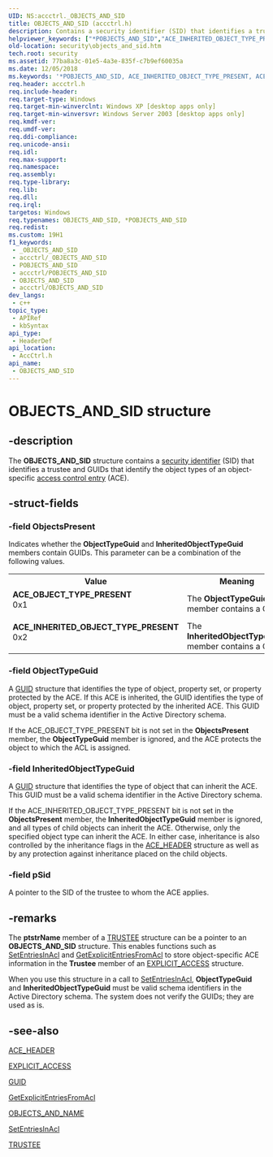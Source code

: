 ```yaml
---
UID: NS:accctrl._OBJECTS_AND_SID
title: OBJECTS_AND_SID (accctrl.h)
description: Contains a security identifier (SID) that identifies a trustee and GUIDs that identify the object types of an object-specific access control entry (ACE).
helpviewer_keywords: ["*POBJECTS_AND_SID","ACE_INHERITED_OBJECT_TYPE_PRESENT","ACE_OBJECT_TYPE_PRESENT","OBJECTS_AND_SID","OBJECTS_AND_SID structure [Security]","POBJECTS_AND_SID","POBJECTS_AND_SID structure pointer [Security]","_OBJECTS_AND_SID","_win32_objects_and_sid_str","accctrl/OBJECTS_AND_SID","accctrl/POBJECTS_AND_SID","security.objects_and_sid"]
old-location: security\objects_and_sid.htm
tech.root: security
ms.assetid: 77ba8a3c-01e5-4a3e-835f-c7b9ef60035a
ms.date: 12/05/2018
ms.keywords: '*POBJECTS_AND_SID, ACE_INHERITED_OBJECT_TYPE_PRESENT, ACE_OBJECT_TYPE_PRESENT, OBJECTS_AND_SID, OBJECTS_AND_SID structure [Security], POBJECTS_AND_SID, POBJECTS_AND_SID structure pointer [Security], _OBJECTS_AND_SID, _win32_objects_and_sid_str, accctrl/OBJECTS_AND_SID, accctrl/POBJECTS_AND_SID, security.objects_and_sid'
req.header: accctrl.h
req.include-header: 
req.target-type: Windows
req.target-min-winverclnt: Windows XP [desktop apps only]
req.target-min-winversvr: Windows Server 2003 [desktop apps only]
req.kmdf-ver: 
req.umdf-ver: 
req.ddi-compliance: 
req.unicode-ansi: 
req.idl: 
req.max-support: 
req.namespace: 
req.assembly: 
req.type-library: 
req.lib: 
req.dll: 
req.irql: 
targetos: Windows
req.typenames: OBJECTS_AND_SID, *POBJECTS_AND_SID
req.redist: 
ms.custom: 19H1
f1_keywords:
 - _OBJECTS_AND_SID
 - accctrl/_OBJECTS_AND_SID
 - POBJECTS_AND_SID
 - accctrl/POBJECTS_AND_SID
 - OBJECTS_AND_SID
 - accctrl/OBJECTS_AND_SID
dev_langs:
 - c++
topic_type:
 - APIRef
 - kbSyntax
api_type:
 - HeaderDef
api_location:
 - AccCtrl.h
api_name:
 - OBJECTS_AND_SID
---
```


# OBJECTS_AND_SID structure


## -description

The <b>OBJECTS_AND_SID</b> structure contains a <a href="/windows/desktop/SecGloss/s-gly">security identifier</a> (SID) that identifies a trustee and GUIDs that identify the object types of an object-specific <a href="/windows/desktop/SecGloss/a-gly">access control entry</a> (ACE).

## -struct-fields

### -field ObjectsPresent

Indicates whether the <b>ObjectTypeGuid</b> and <b>InheritedObjectTypeGuid</b> members contain GUIDs. This parameter can be a combination of the following values. 




					

<table>
<tr>
<th>Value</th>
<th>Meaning</th>
</tr>
<tr>
<td width="40%"><a id="ACE_OBJECT_TYPE_PRESENT"></a><a id="ace_object_type_present"></a><dl>
<dt><b>ACE_OBJECT_TYPE_PRESENT</b></dt>
<dt>0x1</dt>
</dl>
</td>
<td width="60%">
The <b>ObjectTypeGuid</b> member contains a GUID.

</td>
</tr>
<tr>
<td width="40%"><a id="ACE_INHERITED_OBJECT_TYPE_PRESENT"></a><a id="ace_inherited_object_type_present"></a><dl>
<dt><b>ACE_INHERITED_OBJECT_TYPE_PRESENT</b></dt>
<dt>0x2</dt>
</dl>
</td>
<td width="60%">
The <b>InheritedObjectTypeGuid</b> member contains a GUID.

</td>
</tr>
</table>

### -field ObjectTypeGuid

A 
<a href="/windows/win32/api/guiddef/ns-guiddef-guid">GUID</a> structure that identifies the type of object, property set, or property protected by the ACE. If this ACE is inherited, the GUID identifies the type of object, property set, or property protected by the inherited ACE. This GUID must be a valid schema identifier in the Active Directory schema.

If the ACE_OBJECT_TYPE_PRESENT bit is not set in the <b>ObjectsPresent</b> member, the <b>ObjectTypeGuid</b> member is ignored, and the ACE protects the object to which the ACL is assigned.

### -field InheritedObjectTypeGuid

A <a href="/windows/win32/api/guiddef/ns-guiddef-guid">GUID</a> structure that identifies the type of object that can inherit the ACE. This GUID must be a valid schema identifier in the Active Directory schema.

If the ACE_INHERITED_OBJECT_TYPE_PRESENT bit is not set in the <b>ObjectsPresent</b> member, the <b>InheritedObjectTypeGuid</b> member is ignored, and all types of child objects can inherit the ACE. Otherwise, only the specified object type can inherit the ACE. In either case, inheritance is also controlled by the inheritance flags in the <a href="/windows/desktop/api/winnt/ns-winnt-ace_header">ACE_HEADER</a> structure as well as by any protection against inheritance placed on the child objects.

### -field pSid

A pointer to the SID of the trustee to whom the ACE applies.

## -remarks

The <b>ptstrName</b> member of a <a href="/windows/desktop/api/accctrl/ns-accctrl-trustee_a">TRUSTEE</a> structure can be a pointer to an <b>OBJECTS_AND_SID</b> structure. This enables functions such as <a href="/windows/desktop/api/aclapi/nf-aclapi-setentriesinacla">SetEntriesInAcl</a> and <a href="/windows/desktop/api/aclapi/nf-aclapi-getexplicitentriesfromacla">GetExplicitEntriesFromAcl</a> to store object-specific ACE information in the <b>Trustee</b> member of an <a href="/windows/desktop/api/accctrl/ns-accctrl-explicit_access_a">EXPLICIT_ACCESS</a> structure.

When you use this structure in a call to <a href="/windows/desktop/api/aclapi/nf-aclapi-setentriesinacla">SetEntriesInAcl</a>, <b>ObjectTypeGuid</b> and <b>InheritedObjectTypeGuid</b> must be valid schema identifiers in the Active Directory schema. The system does not verify the GUIDs; they are used as is.

## -see-also

<a href="/windows/desktop/api/winnt/ns-winnt-ace_header">ACE_HEADER</a>



<a href="/windows/desktop/api/accctrl/ns-accctrl-explicit_access_a">EXPLICIT_ACCESS</a>



<a href="/windows/win32/api/guiddef/ns-guiddef-guid">GUID</a>



<a href="/windows/desktop/api/aclapi/nf-aclapi-getexplicitentriesfromacla">GetExplicitEntriesFromAcl</a>



<a href="/windows/desktop/api/accctrl/ns-accctrl-objects_and_name_a">OBJECTS_AND_NAME</a>



<a href="/windows/desktop/api/aclapi/nf-aclapi-setentriesinacla">SetEntriesInAcl</a>



<a href="/windows/desktop/api/accctrl/ns-accctrl-trustee_a">TRUSTEE</a>